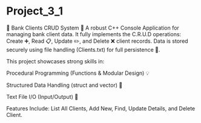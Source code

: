 # Project_3_1
🏦 Bank Clients CRUD System 🚀
A robust C++ Console Application for managing bank client data. It fully implements the C.R.U.D operations: Create ➕, Read 📋, Update ✏️, and Delete ❌ client records. Data is stored securely using file handling (Clients.txt) for full persistence 💾.

This project showcases strong skills in:

Procedural Programming (Functions & Modular Design) 💡

Structured Data Handling (struct and vector) 📑

Text File I/O (Input/Output) 📂

Features Include: List All Clients, Add New, Find, Update Details, and Delete Client.
